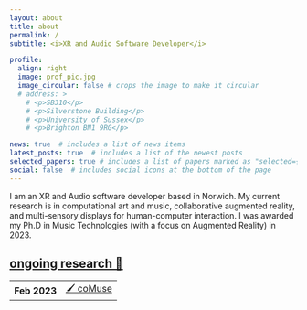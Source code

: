 ```yaml
---
layout: about
title: about
permalink: /
subtitle: <i>XR and Audio Software Developer</i>

profile:
  align: right
  image: prof_pic.jpg
  image_circular: false # crops the image to make it circular
  # address: >
    # <p>SB310</p>
    # <p>Silverstone Building</p>
    # <p>University of Sussex</p>
    # <p>Brighton BN1 9RG</p>

news: true  # includes a list of news items
latest_posts: true  # includes a list of the newest posts
selected_papers: true # includes a list of papers marked as "selected={true}"
social: false  # includes social icons at the bottom of the page
---
```


I am an XR and Audio software developer based in Norwich. My current research is in computational art and music, collaborative augmented reality, and multi-sensory displays for human-computer interaction. I was awarded my Ph.D in Music Technologies (with a focus on Augmented Reality) in 2023.

<!-- Table of recent projects -->
<div class="news">
<h2><a href="/projects/" style="color: inherit;">ongoing research 🎉</a></h2>
  <div class="table-responsive">
    <table class="table table-sm table-borderless">          
      <tbody id="blog-post-home"><tr>
        <th scope="row">Feb 2023</th>
        <td>
          <a href="projects/comuse/">🖌️ coMuse</a>
        </td>
      </tr>
      <!-- <tr>
        <th scope="row">Feb 2022</th>
        <td>
          <a href="projects/polygons/"><img id="emoji" src="/assets/img/emoji/ul_wave.webp"> polygons~</a>
        </td>
      </tr>
      <tr>
        <th scope="row">Aug 2021</th>
        <td>
          <a href="https://sambilbow.github.io/thexrtspace/">💬 The XRt Space</a>
        </td>
      </tr> -->
      <!-- <tr>
        <th scope="row">May 2021</th>
        <td>
          <a href="projects/polaris/"><img id="emoji" src="/assets/img/emoji/ul_ok.webp"> polaris~</a>
        </td>
      </tr>
      <tr>
        <th scope="row">Mar 2020</th>
        <td>
          <a href="projects/area/"><img id="emoji" src="/assets/img/emoji/ul_wave.webp"> area~</a>
        </td>
      </tr> -->
      </tbody>
    </table>
  </div>
</div>
